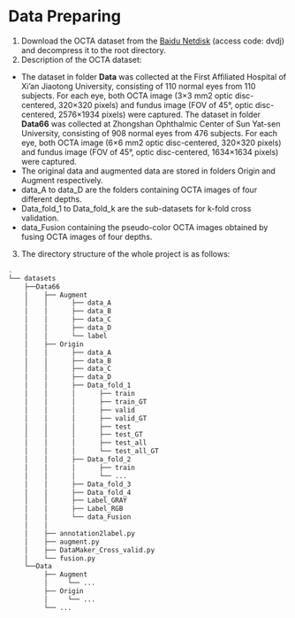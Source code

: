 # Data Preparing

1. Download the OCTA dataset from the [Baidu Netdisk](https://pan.baidu.com/s/1LVpg--HKS45mALSgIX5cNg?pwd=dvdj) (access code: dvdj) and decompress it to the root directory.
2. Description of the OCTA dataset:
* The dataset in folder **Data** was collected at the First Affiliated Hospital of Xi’an Jiaotong University, consisting of 110 normal eyes from 110 subjects. For each eye, both OCTA image (3×3 mm2 optic disc-centered, 320×320 pixels) and fundus image (FOV of 45°, optic disc-centered, 2576×1934 pixels) were captured. The dataset in folder **Data66** was collected at Zhongshan Ophthalmic Center of Sun Yat-sen University, consisting of 908 normal eyes from 476 subjects. For each eye, both OCTA image (6×6 mm2 optic disc-centered, 320×320 pixels) and fundus image (FOV of 45°, optic disc-centered, 1634×1634 pixels) were captured. 
* The original data and augmented data are stored in folders Origin and Augment respectively.
* data_A to data_D are the folders containing OCTA images of four different depths.
* Data_fold_1 to Data_fold_k are the sub-datasets for k-fold cross validation.
* data_Fusion containing the pseudo-color OCTA images obtained by fusing OCTA images of four depths.
3. The directory structure of the whole project is as follows:

```bash
.
└── datasets
    ├──Data66
    │    ├── Augment
    │    │      ├── data_A
    │    │      ├── data_B
    │    │      ├── data_C
    │    │      ├── data_D
    │    │      └── label
    │    ├── Origin
    │    │      ├── data_A
    │    │      ├── data_B
    │    │      ├── data_C
    │    │      ├── data_D
    │    │      ├── Data_fold_1
    │    │      │      ├── train
    │    │      │      ├── train_GT
    │    │      │      ├── valid
    │    │      │      ├── valid_GT
    │    │      │      ├── test
    │    │      │      ├── test_GT
    │    │      │      ├── test_all
    │    │      │      └── test_all_GT
    │    │      ├── Data_fold_2
    │    │      │      ├── train
    │    │      │      └── ...
    │    │      ├── Data_fold_3
    │    │      ├── Data_fold_4
    │    │      ├── Label_GRAY
    │    │      ├── Label_RGB
    │    │      └── data_Fusion
    │    │
    │    ├── annotation2label.py
    │    ├── augment.py
    │    ├── DataMaker_Cross_valid.py
    │    └── fusion.py
    └──Data
         ├── Augment
         │     └── ...
         ├── Origin
         │     └── ...
         └── ...

```
